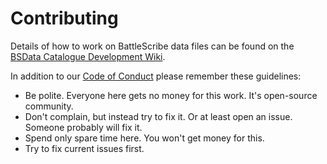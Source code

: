 Contributing
====

Details of how to work on BattleScribe data files can be found on the [BSData Catalogue Development Wiki][].

In addition to our [Code of Conduct][] please remember these guidelines:

- Be polite. Everyone here gets no money for this work. It's open-source community.
- Don't complain, but instead try to fix it. Or at least open an issue. Someone probably will fix it.
- Spend only spare time here. You won't get money for this.
- Try to fix current issues first.

[BSData Catalogue Development Wiki]: https://github.com/BSData/catalogue-development/wiki
[Code of Conduct]: /BSData/middle-earth/blob/master/CODE_OF_CONDUCT.md

